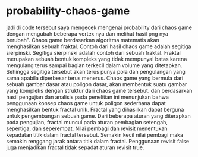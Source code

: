 # probability-chaos-game
jadi di code tersebut saya mengecek mengenai probability dari chaos game dengan mengubah beberapa vertex nya dan melihat hasil png nya berubah".
Chaos game berdasarkan algoritma matematis akan menghasilkan sebuah fraktal. Contoh dari hasil chaos game adalah segitiga sierpinski. Segitiga sierpinski adalah contoh dari sebuah fraktal. Fraktal merupakan sebuah bentuk kompleks yang tidak mempunyai batas karena mengulang terus sampai bagian terkecil dalam volume yang ditetapkan. Sehingga segitiga tersebut akan terus punya pola dan pengulangan yang sama apabila diperbesar terus menerus. Chaos game yang bermula dari sebuah gambar dasar atau poligon dasar, akan membentuk suatu gambar yang kompleks dengan struktur dari chaos game tersebut. dan berdasarkan hasil pengujian dan analisis pada penelitian ini menunjukan bahwa penggunaan konsep chaos game untuk poligon sederhana dapat menghasilkan bentuk fractal unik. Fractal yang dihasilkan dapat berguna untuk pengembangan sebuah game. Dari beberapa aturan yang diterapkan pada pengujian, fractal muncul pada aturan pembagian setengah, sepertiga, dan seperempat. Nilai pembagi dan revisit menentukan kepadatan titik dalam fractal tersebut. Semakin kecil nilai
pembagi maka semakin renggang jarak antara titik dalam fractal. Penggunaan revisit false juga menjadikan fractal tidak sepadat aturan revisit true.
